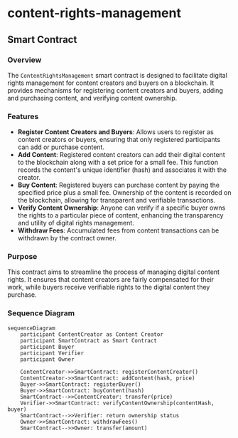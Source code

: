 # content-rights-management

## Smart Contract

### Overview
The `ContentRightsManagement` smart contract is designed to facilitate digital rights management for content creators and buyers on a blockchain. It provides mechanisms for registering content creators and buyers, adding and purchasing content, and verifying content ownership.

### Features
- **Register Content Creators and Buyers**: Allows users to register as content creators or buyers, ensuring that only registered participants can add or purchase content.
- **Add Content**: Registered content creators can add their digital content to the blockchain along with a set price for a small fee. This function records the content's unique identifier (hash) and associates it with the creator.
- **Buy Content**: Registered buyers can purchase content by paying the specified price plus a small fee. Ownership of the content is recorded on the blockchain, allowing for transparent and verifiable transactions.
- **Verify Content Ownership**: Anyone can verify if a specific buyer owns the rights to a particular piece of content, enhancing the transparency and utility of digital rights management.
- **Withdraw Fees**: Accumulated fees from content transactions can be withdrawn by the contract owner.

### Purpose
This contract aims to streamline the process of managing digital content rights. It ensures that content creators are fairly compensated for their work, while buyers receive verifiable rights to the digital content they purchase.

### Sequence Diagram
```mermaid
sequenceDiagram
    participant ContentCreator as Content Creator
    participant SmartContract as Smart Contract
    participant Buyer
    participant Verifier
    participant Owner

    ContentCreator->>SmartContract: registerContentCreator()
    ContentCreator->>SmartContract: addContent(hash, price)
    Buyer->>SmartContract: registerBuyer()
    Buyer->>SmartContract: buyContent(hash)
    SmartContract-->>ContentCreator: transfer(price)
    Verifier->>SmartContract: verifyContentOwnership(contentHash, buyer)
    SmartContract-->>Verifier: return ownership status
    Owner->>SmartContract: withdrawFees()
    SmartContract-->>Owner: transfer(amount)
```
